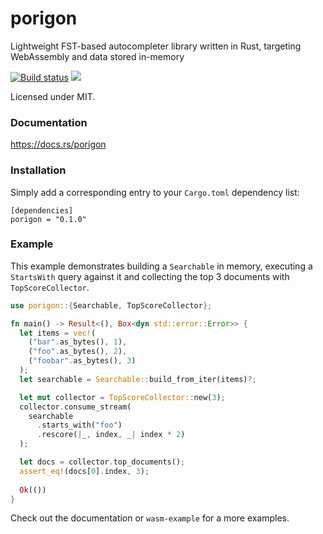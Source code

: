 porigon
===
Lightweight FST-based autocompleter library written in Rust, targeting WebAssembly and data stored in-memory

[![Build status](https://github.com/mcuelenaere/porigon/workflows/Rust/badge.svg)](https://github.com/mcuelenaere/porigon/actions)
[![](http://meritbadge.herokuapp.com/porigon)](https://crates.io/crates/porigon)

Licensed under MIT.


### Documentation

https://docs.rs/porigon


### Installation

Simply add a corresponding entry to your `Cargo.toml` dependency list:

```toml,ignore
[dependencies]
porigon = "0.1.0"
```

### Example

This example demonstrates building a `Searchable` in memory, executing a `StartsWith` query
against it and collecting the top 3 documents with `TopScoreCollector`.

```rust
use porigon::{Searchable, TopScoreCollector};

fn main() -> Result<(), Box<dyn std::error::Error>> {
  let items = vec!(
    ("bar".as_bytes(), 1),
    ("foo".as_bytes(), 2),
    ("foobar".as_bytes(), 3)
  );
  let searchable = Searchable::build_from_iter(items)?;

  let mut collector = TopScoreCollector::new(3);
  collector.consume_stream(
    searchable
      .starts_with("foo")
      .rescore(|_, index, _| index * 2)
  );

  let docs = collector.top_documents();
  assert_eq!(docs[0].index, 3);
  
  Ok(())
}
```

Check out the documentation or `wasm-example` for a more examples.
